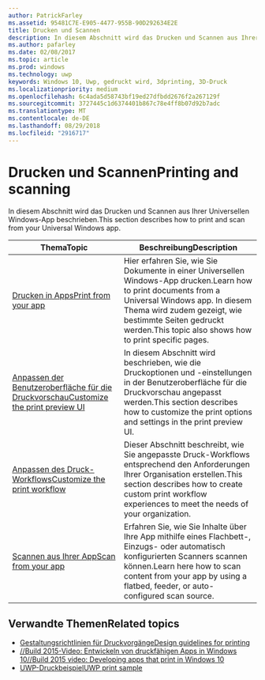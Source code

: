 ```yaml
---
author: PatrickFarley
ms.assetid: 95481C7E-E905-4477-955B-90D292634E2E
title: Drucken und Scannen
description: In diesem Abschnitt wird das Drucken und Scannen aus Ihrer Universellen Windows-App beschrieben.
ms.author: pafarley
ms.date: 02/08/2017
ms.topic: article
ms.prod: windows
ms.technology: uwp
keywords: Windows 10, Uwp, gedruckt wird, 3dprinting, 3D-Druck
ms.localizationpriority: medium
ms.openlocfilehash: 6c4ada5d58743bf19ed27dfbdd2676f2a267129f
ms.sourcegitcommit: 3727445c1d6374401b867c78e4ff8b07d92b7adc
ms.translationtype: MT
ms.contentlocale: de-DE
ms.lasthandoff: 08/29/2018
ms.locfileid: "2916717"
---
```

# <a name="printing-and-scanning"></a><span data-ttu-id="c9da4-104">Drucken und Scannen</span><span class="sxs-lookup"><span data-stu-id="c9da4-104">Printing and scanning</span></span>


<span data-ttu-id="c9da4-105">In diesem Abschnitt wird das Drucken und Scannen aus Ihrer Universellen Windows-App beschrieben.</span><span class="sxs-lookup"><span data-stu-id="c9da4-105">This section describes how to print and scan from your Universal Windows app.</span></span>

| <span data-ttu-id="c9da4-106">Thema</span><span class="sxs-lookup"><span data-stu-id="c9da4-106">Topic</span></span> | <span data-ttu-id="c9da4-107">Beschreibung</span><span class="sxs-lookup"><span data-stu-id="c9da4-107">Description</span></span> | 
|-------|-------------|
| [<span data-ttu-id="c9da4-108">Drucken in Apps</span><span class="sxs-lookup"><span data-stu-id="c9da4-108">Print from your app</span></span>](print-from-your-app.md) | <span data-ttu-id="c9da4-109">Hier erfahren Sie, wie Sie Dokumente in einer Universellen Windows-App drucken.</span><span class="sxs-lookup"><span data-stu-id="c9da4-109">Learn how to print documents from a Universal Windows app.</span></span> <span data-ttu-id="c9da4-110">In diesem Thema wird zudem gezeigt, wie bestimmte Seiten gedruckt werden.</span><span class="sxs-lookup"><span data-stu-id="c9da4-110">This topic also shows how to print specific pages.</span></span> |
| [<span data-ttu-id="c9da4-111">Anpassen der Benutzeroberfläche für die Druckvorschau</span><span class="sxs-lookup"><span data-stu-id="c9da4-111">Customize the print preview UI</span></span>](customize-the-print-preview-ui.md) | <span data-ttu-id="c9da4-112">In diesem Abschnitt wird beschrieben, wie die Druckoptionen und -einstellungen in der Benutzeroberfläche für die Druckvorschau angepasst werden.</span><span class="sxs-lookup"><span data-stu-id="c9da4-112">This section describes how to customize the print options and settings in the print preview UI.</span></span> |
| [<span data-ttu-id="c9da4-113">Anpassen des Druck-Workflows</span><span class="sxs-lookup"><span data-stu-id="c9da4-113">Customize the print workflow</span></span>](print-workflow-customize.md) | <span data-ttu-id="c9da4-114">Dieser Abschnitt beschreibt, wie Sie angepasste Druck-Workflows entsprechend den Anforderungen Ihrer Organisation erstellen.</span><span class="sxs-lookup"><span data-stu-id="c9da4-114">This section describes how to create custom print workflow experiences to meet the needs of your organization.</span></span>  |
| [<span data-ttu-id="c9da4-115">Scannen aus Ihrer App</span><span class="sxs-lookup"><span data-stu-id="c9da4-115">Scan from your app</span></span>](scan-from-your-app.md) | <span data-ttu-id="c9da4-116">Erfahren Sie, wie Sie Inhalte über Ihre App mithilfe eines Flachbett-, Einzugs- oder automatisch konfigurierten Scanners scannen können.</span><span class="sxs-lookup"><span data-stu-id="c9da4-116">Learn here how to scan content from your app by using a flatbed, feeder, or auto-configured scan source.</span></span>|

## <a name="related-topics"></a><span data-ttu-id="c9da4-117">Verwandte Themen</span><span class="sxs-lookup"><span data-stu-id="c9da4-117">Related topics</span></span>

* [<span data-ttu-id="c9da4-118">Gestaltungsrichtlinien für Druckvorgänge</span><span class="sxs-lookup"><span data-stu-id="c9da4-118">Design guidelines for printing</span></span>](https://msdn.microsoft.com/library/windows/apps/Hh868178)
* [<span data-ttu-id="c9da4-119">//Build 2015-Video: Entwickeln von druckfähigen Apps in Windows 10</span><span class="sxs-lookup"><span data-stu-id="c9da4-119">//Build 2015 video: Developing apps that print in Windows 10</span></span>](https://channel9.msdn.com/Events/Build/2015/2-94)
* [<span data-ttu-id="c9da4-120">UWP-Druckbeispiel</span><span class="sxs-lookup"><span data-stu-id="c9da4-120">UWP print sample</span></span>](http://go.microsoft.com/fwlink/p/?LinkId=619984)
 

